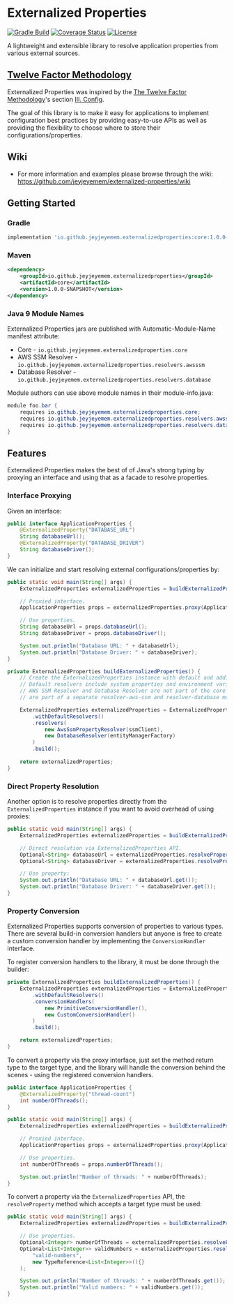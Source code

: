 # Externalized Properties

[![Gradle Build](https://github.com/jeyjeyemem/externalized-properties/actions/workflows/gradle-build.yaml/badge.svg)](https://github.com/jeyjeyemem/externalized-properties/actions/workflows/gradle-build.yaml)
[![Coverage Status](https://coveralls.io/repos/github/jeyjeyemem/externalized-properties/badge.svg?branch=main)](https://coveralls.io/github/jeyjeyemem/externalized-properties?branch=main)
[![License](https://img.shields.io/badge/License-Apache_2.0-blue.svg)](https://github.com/jeyjeyemem/externalized-properties/blob/main/LICENSE)

A lightweight and extensible library to resolve application properties from various external sources.

## [Twelve Factor Methodology](https://12factor.net)

Externalized Properties was inspired by the [The Twelve Factor Methodology](https://12factor.net)'s section [III. Config](https://12factor.net/config).  

The goal of this library is to make it easy for applications to implement configuration best practices by providing easy-to-use APIs as well as providing the flexibility to choose where to store their configurations/properties.

## Wiki

- For more information and examples please browse through the wiki: <https://github.com/jeyjeyemem/externalized-properties/wiki>

## Getting Started

### Gradle

```gradle
implementation 'io.github.jeyjeyemem.externalizedproperties:core:1.0.0-SNAPSHOT'
```

### Maven

```xml
<dependency>
    <groupId>io.github.jeyjeyemem.externalizedproperties</groupId>
    <artifactId>core</artifactId>
    <version>1.0.0-SNAPSHOT</version>
</dependency>
```

### Java 9 Module Names

Externalized Properties jars are published with Automatic-Module-Name manifest attribute:

- Core - `io.github.jeyjeyemem.externalizedproperties.core`
- AWS SSM Resolver - `io.github.jeyjeyemem.externalizedproperties.resolvers.awsssm`
- Database Resolver - `io.github.jeyjeyemem.externalizedproperties.resolvers.database`

Module authors can use above module names in their module-info.java:

```java
module foo.bar {
    requires io.github.jeyjeyemem.externalizedproperties.core;
    requires io.github.jeyjeyemem.externalizedproperties.resolvers.awsssm;
    requires io.github.jeyjeyemem.externalizedproperties.resolvers.database;
}
```

## Features

Externalized Properties makes the best of of Java's strong typing by proxying an interface and using that as a facade to resolve properties.

### Interface Proxying

Given an interface:

```java
public interface ApplicationProperties {
    @ExternalizedProperty("DATABASE_URL")
    String databaseUrl();
    @ExternalizedProperty("DATABASE_DRIVER")
    String databaseDriver();
}
```

We can initialize and start resolving external configurations/properties by:

```java
public static void main(String[] args) {
    ExternalizedProperties externalizedProperties = buildExternalizedProperties();

    // Proxied interface.
    ApplicationProperties props = externalizedProperties.proxy(ApplicationProperties.class);

    // Use properties.
    String databaseUrl = props.databaseUrl();
    String databaseDriver = props.databaseDriver();

    System.out.println("Database URL: " + databaseUrl);
    System.out.println("Database Driver: " + databaseDriver);
}

private ExternalizedProperties buildExternalizedProperties() {
    // Create the ExternalizedProperties instance with default and additional resolvers.
    // Default resolvers include system properties and environment variable resolvers.
    // AWS SSM Resolver and Database Resolver are not part of the core module. They 
    // are part of a separate resolver-aws-ssm and resolver-database modules.

    ExternalizedProperties externalizedProperties = ExternalizedPropertiesBuilder.newBuilder()
        .withDefaultResolvers() 
        .resolvers( 
            new AwsSsmPropertyResolver(ssmClient),
            new DatabaseResolver(entityManagerFactory)
        ) 
        .build();
    
    return externalizedProperties;
}
```

### Direct Property Resolution

Another option is to resolve properties directly from the `ExternalizedProperties` instance if you want to avoid overhead of using proxies:

```java
public static void main(String[] args) {
    ExternalizedProperties externalizedProperties = buildExternalizedProperties();

    // Direct resolution via ExternalizedProperties API.
    Optional<String> databaseUrl = externalizedProperties.resolveProperty("database.url");
    Optional<String> databaseDriver = externalizedProperties.resolveProperty("database.url");

    // Use property:
    System.out.println("Database URL: " + databaseUrl.get());
    System.out.println("Database Driver: " + databaseDriver.get());
}
```

### Property Conversion

Externalized Properties supports conversion of properties to various types. There are several build-in conversion handlers but anyone is free to create a custom conversion handler by implementing the `ConversionHandler` interface.

To register conversion handlers to the library, it must be done through the builder:

```java
private ExternalizedProperties buildExternalizedProperties() {
    ExternalizedProperties externalizedProperties = ExternalizedPropertiesBuilder.newBuilder()
        .withDefaultResolvers()
        .conversionHandlers(
            new PrimitiveConversionHandler(),
            new CustomConversionHandler()
        )
        .build();

    return externalizedProperties;
}
```

To convert a property via the proxy interface, just set the method return type to the target type, and the library will handle the conversion behind the scenes - using the registered conversion handlers.

```java
public interface ApplicationProperties {
    @ExternalizedProperty("thread-count")
    int numberOfThreads();
}

public static void main(String[] args) {
    ExternalizedProperties externalizedProperties = buildExternalizedProperties();

    // Proxied interface.
    ApplicationProperties props = externalizedProperties.proxy(ApplicationProperties.class);

    // Use properties.
    int numberOfThreads = props.numberOfThreads();

    System.out.println("Number of threads: " + numberOfThreads);
}
```

To convert a property via the `ExternalizedProperties` API, the `resolveProperty` method which accepts a target type must be used:

```java
public static void main(String[] args) {
    ExternalizedProperties externalizedProperties = buildExternalizedProperties();

    // Use properties.
    Optional<Integer> numberOfThreads = externalizedProperties.resolveProperty("number-of-threads", int.class);
    Optional<List<Integer>> validNumbers = externalizedProperties.resolveProperty(
        "valid-numbers", 
        new TypeReference<List<Integer>>(){}
    );

    System.out.println("Number of threads: " + numberOfThreads.get());
    System.out.println("Valid numbers: " + validNumbers.get());
}
```

